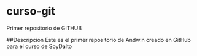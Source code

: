 # curso-git
Primer repositorio de GITHUB

##Descripción
Este es el primer repositorio de Andwin creado en GitHub para el curso de SoyDalto
